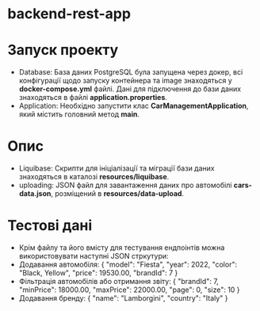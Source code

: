 # backend-rest-app


# Запуск проекту
- Database:
  База даних PostgreSQL була запущена через докер, всі конфігурації щодо запуску контейнера та image знаходяться у **docker-compose.yml** файлі.
  Дані для підключення до бази даних знаходяться в файлі **application.properties**.
- Application:
  Необхідно запустити клас **CarManagementApplication**, який містить головний метод **main**.
# Опис
- Liquibase:
  Cкрипти для ініціалізації та міграції бази даних знаходяться в каталозі **resources/liquibase**.
- uploading:
  JSON файл для завантаження даних про автомобілі **cars-data.json**, розміщений в **resources/data-upload**.
# Тестові дані
- Крім файлу та його вмісту для тестування ендпоінтів можна використовувати наступні JSON стркутури:
- Додавання автомобіля:
   {
   "model": "Fiesta",
   "year": 2022,
   "color": "Black, Yellow",
   "price": 19530.00,
   "brandId": 7
   }
- Фільтрація автомобілів або отримання звіту:
   {
   "brandId": 7,
   "minPrice": 18000.00,
   "maxPrice": 22000.00,
   "page": 0,
   "size": 10
   }
- Додавання бренду:
   {
    "name": "Lamborgini",
    "country": "Italy"
   }
  
